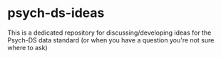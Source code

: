 # psych-ds-ideas
This is a dedicated repository for discussing/developing ideas for the Psych-DS data standard (or when you have a question you're not sure where to ask)
